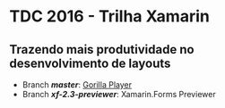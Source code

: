 # TDC 2016 - Trilha Xamarin

## Trazendo mais produtividade no desenvolvimento de layouts 

* Branch ***master***: [Gorilla Player](http://gorillaplayer.com/)
* Branch ***xf-2.3-previewer***: Xamarin.Forms Previewer
